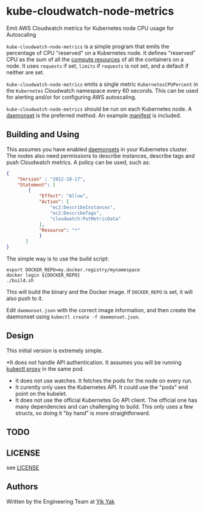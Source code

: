 # kube-cloudwatch-node-metrics
Emit AWS Cloudwatch metrics for Kubernetes node CPU usage for Autoscaling

`kube-cloudwatch-node-metrics` is a simple program that emits the
percentage of CPU "reserved" on a Kubernetes node.  It defines
"reserved" CPU as the sum of all the
[compute resources](http://kubernetes.io/v1.1/docs/user-guide/compute-resources.html)
of all the containers on a node.  It uses `requests` if set, `limits` if `requests` is not set, and a default if neither are
set.

`kube-cloudwatch-node-metrics` emits a single metric
`KubernetesCPUPercent` in the `Kubernetes` Cloudwatch namespace every
60 seconds. This can be used for alerting and/or for configuring AWS autoscaling.

`kube-cloudwatch-node-metrics` should be run on each Kubernetes node.
A [daemonset](http://kubernetes.io/v1.1/docs/admin/daemons.html) is
the preferred method. An example [manifest](./daemonset.json) is included.

## Building and Using

This assumes you have enabled
[daemonsets](http://kubernetes.io/v1.1/docs/admin/daemons.html) in
your Kubernetes cluster.  The nodes also need permissions to describe
instances, describe tags and push
Cloudwatch metrics. A policy can be used, such as:

```json
{
    "Version" : "2012-10-17",
    "Statement": [
        {
            "Effect": "Allow",
            "Action": [
                "ec2:DescribeInstances",
                "ec2:DescribeTags",
                "cloudwatch:PutMetricData"
            ],
            "Resource": "*"
            }
       ]
}
```

The simple way is to use the build script:
```shell
export DOCKER_REPO=my.docker.registry/mynamespace
docker login ${DOCKER_REPO}
./build.sh
```

This will build the binary and the Docker image. If `DOCKER_REPO` is
set, it will also push to it.

Edit  `daemonset.json` with the correct image information, and then
create the daemonset using `kubectl create -f daemonset.json`.
## Design

This initial version is extremely simple.

*It does not handle API authentication. It assumes you will be running
 [kubectl proxy](http://kubernetes.io/v1.1/docs/user-guide/kubectl/kubectl_proxy.html)
 in the same pod.
* It does not use watches. It fetches the pods for the node on every
run.
* It curently only uses the Kubernetes API. It could use the "pods"
end point on the kubelet.
* It does not use the official Kubernetes Go API client.  The official
  one has many dependencies and can challenging to build. This only
  uses a few structs, so doing it "by hand" is more straightforward.

## TODO

## LICENSE

see [LICENSE](./LICENSE)

## Authors

Written by the Engineering Team at [Yik Yak](http://www.yikyakapp.com/)

